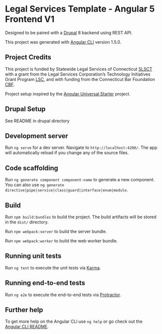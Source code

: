 # Legal Services Template - Angular 5 Frontend V1

Designed to be paired with a [Drupal](https://drupal.org) 8 backend using REST API.

This project was generated with [Angular CLI](https://github.com/angular/angular-cli) version 1.5.0.

## Project Credits

This project is funded by Statewide Legal Services of Connecticut [SLSCT](https://www.slsct.org/) with a grant from the Legal Services Corporation’s Technology Initiatives Grant Program [LSC](https://www.lsc.gov/), and with funding from the Connecticut Bar Foundation [CBF](https://www.ctbarfdn.org/).

Project setup inspired by the [Angular Universal Starter](https://github.com/angular/universal-starter) project.

## Drupal Setup

See README in drupal directory

## Development server

Run `ng serve` for a dev server. Navigate to `http://localhost:4200/`. The app will automatically reload if you change any of the source files.

## Code scaffolding

Run `ng generate component component-name` to generate a new component. You can also use `ng generate directive|pipe|service|class|guard|interface|enum|module`.

## Build

Run `npm build:bundles` to build the project. The build artifacts will be stored in the `dist/` directory.

Run `npm webpack:server` to build the server bundle.

Run `npm webpack:worker` to build the web worker bundle.

## Running unit tests

Run `ng test` to execute the unit tests via [Karma](https://karma-runner.github.io).

## Running end-to-end tests

Run `ng e2e` to execute the end-to-end tests via [Protractor](http://www.protractortest.org/).

## Further help

To get more help on the Angular CLI use `ng help` or go check out the [Angular CLI README](https://github.com/angular/angular-cli/blob/master/README.md).
